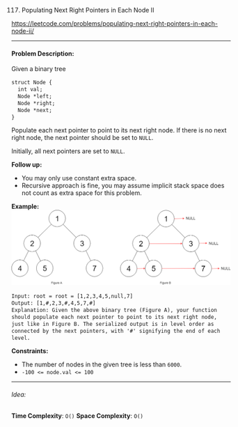 117. Populating Next Right Pointers in Each Node II

https://leetcode.com/problems/populating-next-right-pointers-in-each-node-ii/

---

#### Problem Description:

Given a binary tree

```
struct Node {
  int val;
  Node *left;
  Node *right;
  Node *next;
}
```

Populate each next pointer to point to its next right node. If there is no next right node, the next pointer should be set to `NULL`.

Initially, all next pointers are set to `NULL`.

**Follow up:**

- You may only use constant extra space.
- Recursive approach is fine, you may assume implicit stack space does not count as extra space for this problem.

**Example:**
![image](117_sample.png)

```
Input: root = root = [1,2,3,4,5,null,7]
Output: [1,#,2,3,#,4,5,7,#]
Explanation: Given the above binary tree (Figure A), your function should populate each next pointer to point to its next right node, just like in Figure B. The serialized output is in level order as connected by the next pointers, with '#' signifying the end of each level.
```

**Constraints:**

- The number of nodes in the given tree is less than `6000`.
- `-100 <= node.val <= 100`

---

###### Idea:

**Time Complexity**: `O()`
**Space Complexity**: `O()`
